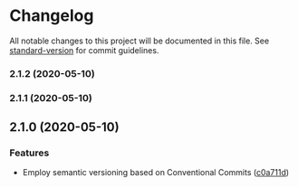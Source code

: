 # Changelog

All notable changes to this project will be documented in this file. See [standard-version](https://github.com/conventional-changelog/standard-version) for commit guidelines.

### 2.1.2 (2020-05-10)

### 2.1.1 (2020-05-10)

## 2.1.0 (2020-05-10)

### Features

- Employ semantic versioning based on Conventional Commits ([c0a711d](https://github.com/sushant-kum/aboutme-angular/commit/c0a711d4cc05afd191222ef7222524956d9cc787))
